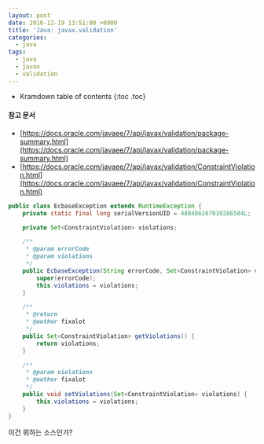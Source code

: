 ```yaml
---
layout: post
date: 2016-12-19 13:51:00 +0900
title: 'Java: javax.validation'
categories:
  - java
tags:
  - java
  - javax
  - validation
---
```


* Kramdown table of contents
{:toc .toc}

#### 참고 문서

- [https://docs.oracle.com/javaee/7/api/javax/validation/package-summary.html](https://docs.oracle.com/javaee/7/api/javax/validation/package-summary.html)
- [https://docs.oracle.com/javaee/7/api/javax/validation/ConstraintViolation.html](https://docs.oracle.com/javaee/7/api/javax/validation/ConstraintViolation.html)

```java
public class EcbaseException extends RuntimeException {
	private static final long serialVersionUID = 480486167019286584L;

	private Set<ConstraintViolation> violations;

	/**
	 * @param errorCode
	 * @param violations
	 */
	public EcbaseException(String errorCode, Set<ConstraintViolation> violations) {
		super(errorCode);
		this.violations = violations;
	}

	/**
	 * @return
	 * @author fixalot
	 */
	public Set<ConstraintViolation> getViolations() {
		return violations;
	}

	/**
	 * @param violations
	 * @author fixalot
	 */
	public void setViolations(Set<ConstraintViolation> violations) {
		this.violations = violations;
	}
}
```

이건 뭐하는 소스인가?
